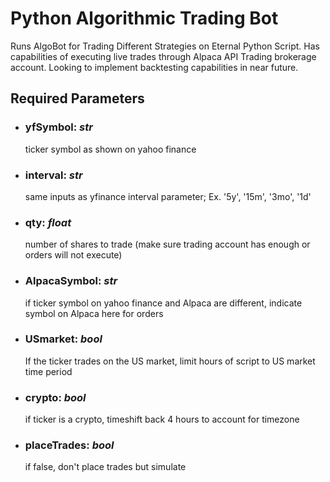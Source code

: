 # Python Algorithmic Trading Bot

Runs AlgoBot for Trading Different Strategies on Eternal Python Script. Has capabilities of executing live trades through Alpaca API Trading brokerage account. Looking to implement backtesting capabilities in near future.

**Required Parameters**
---------
- ### **yfSymbol**: *str*</br>
    ticker symbol as shown on yahoo finance
- ### **interval**: *str*</br>
    same inputs as yfinance interval parameter; Ex. '5y', '15m', '3mo', '1d'
- ### **qty**: *float*</br>
    number of shares to trade (make sure trading account has enough or orders will not execute)
- ### **AlpacaSymbol**: *str*</br>
    if ticker symbol on yahoo finance and Alpaca are different, indicate symbol on Alpaca here for orders
- ### **USmarket**: *bool*</br>
    If the ticker trades on the US market, limit hours of script to US market time period
- ### **crypto**: *bool*</br>
    if ticker is a crypto, timeshift back 4 hours to account for timezone
- ### **placeTrades**: *bool*</br>
    if false, don't place trades but simulate
